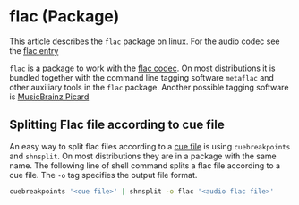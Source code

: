 # flac (Package)

This article describes the `flac` package on linux.
For the audio codec see the [flac entry](../flac_(codec).md)

`flac` is a package to work with the [flac codec](../flac_(codec).md).
On most distributions it is bundled together with the command line tagging
software `metaflac` and other auxiliary tools in the `flac` package.
Another possible tagging software is [MusicBrainz Picard](../picard.md)

## Splitting Flac file according to cue file

An easy way to split flac files according to a [cue file](../cue_sheet.md) is
using `cuebreakpoints` and `shnsplit`.
On most distributions they are in a package with the same name.
The following line of shell command splits a flac file according to a cue file.
The `-o` tag specifies the output file format.

```sh
cuebreakpoints '<cue file>' | shnsplit -o flac '<audio flac file>'
```
